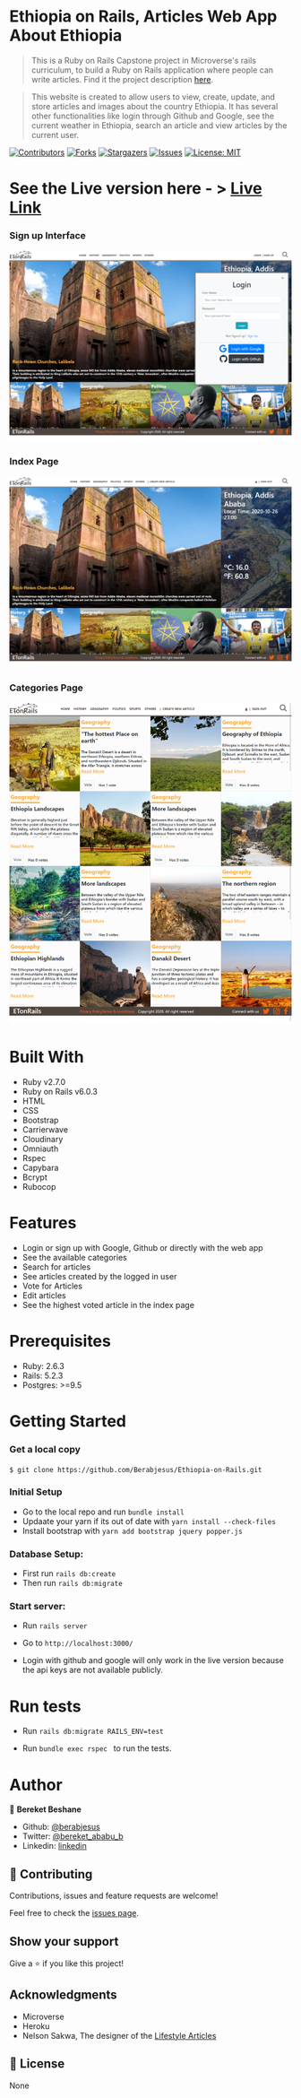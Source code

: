 # Ethiopia on Rails, Articles Web App About Ethiopia

> This is a Ruby on Rails Capstone project in Microverse's rails curriculum, to build a Ruby on Rails application where people can write articles. Find it the project description [here](https://www.notion.so/Lifestyle-articles-b82a5f10122b4cec924cd5d4a6cf7561#55d51338627b42bd95d86e2d1e58f105).

> This website is created to allow users to view, create, update, and store articles and images about the country Ethiopia. It has several other functionalities like login through Github and Google, see the current weather in Ethiopia, search an article and view articles by the current user.

[![Contributors][contributors-shield]][contributors-url]
[![Forks][forks-shield]][forks-url]
[![Stargazers][stars-shield]][stars-url]
[![Issues][issues-shield]][issues-url]
[![License: MIT][license-shield]][license-url]

# See the Live version here - > [Live Link](https://polar-lake-14735.herokuapp.com)

### Sign up Interface
<img src="./docs/ss4.png" width="auto" height="auto" />

### Index Page
<img src="./docs/ss0.png" width="auto" height="auto" />

### Categories Page
<img src="./docs/ss1.png" width="auto" height="auto" />

# Built With

- Ruby v2.7.0
- Ruby on Rails v6.0.3
- HTML
- CSS
- Bootstrap
- Carrierwave
- Cloudinary
- Omniauth
- Rspec
- Capybara
- Bcrypt
- Rubocop

# Features
- Login or sign up with Google, Github or directly with the web app
- See the available categories
- Search for articles
- See articles created by the logged in user
- Vote for Articles
- Edit articles
- See the highest voted article in the index page

# Prerequisites

- Ruby: 2.6.3
- Rails: 5.2.3
- Postgres: >=9.5

# Getting Started

### Get a local copy

`$ git clone https://github.com/Berabjesus/Ethiopia-on-Rails.git`

### Initial Setup

- Go to the local repo and run `bundle install`
- Updaate your yarn if its out of date with `yarn install --check-files`
- Install bootstrap with ```yarn add bootstrap jquery popper.js```

### Database Setup:
- First run `rails db:create`
- Then run `rails db:migrate`

### Start server:
- Run `rails server`

- Go to `http://localhost:3000/`

-  Login with github and google will only work in the live version because the api keys are not available publicly.


# Run tests
- Run `rails db:migrate RAILS_ENV=test`

- Run  ```bundle exec rspec ``` to run the tests.


# Author

👤 **Bereket Beshane**

- Github: [@berabjesus](https://github.com/Berabjesus)
- Twitter: [@bereket_ababu_b](https://twitter.com/bereket_ababu_b)
- Linkedin: [linkedin](https://www.linkedin.com/in/bereket-beshane-a1b75a1a9/)


## 🤝 Contributing

Contributions, issues and feature requests are welcome!

Feel free to check the [issues page](https://github.com/Berabjesus/ror-social-scaffold/issues).

## Show your support

Give a ⭐️ if you like this project!

## Acknowledgments

- Microverse
- Heroku
- Nelson Sakwa, The designer of the [Lifestyle Articles](https://www.behance.net/gallery/14554909/liFEsTlye-Mobile-version)

## 📝 License

None


[contributors-shield]: https://img.shields.io/github/contributors/Berabjesus/Ethiopia-on-Rails
[contributors-url]: https://github.com/Berabjesus/Ethiopia-on-Rails/contributors
[forks-shield]: https://img.shields.io/github/forks/Berabjesus/Ethiopia-on-Rails
[forks-url]:https://github.com/Berabjesus/Ethiopia-on-Rails/network/members
[stars-shield]: https://img.shields.io/github/stars/Berabjesus/Ethiopia-on-Rails
[stars-url]: https://github.com/Berabjesus/Ethiopia-on-Rails/stargazers
[issues-shield]: https://img.shields.io/github/issues/Berabjesus/Ethiopia-on-Rails
[issues-url]: https://github.com/Berabjesus/Ethiopia-on-Rails/issues
[license-shield]: https://img.shields.io/badge/License-MIT-yellow.svg
[license-url]: https://github.com/Berabjesus/Ethiopia-on-Rails/development/LICENSE
